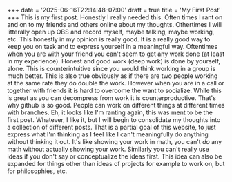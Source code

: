 +++
date = '2025-06-16T22:14:48-07:00'
draft = true
title = 'My First Post'
+++
This is my first post. Honestly I really needed this. Often times I rant on and on to my friends and others online about my thoughts. Othertimes I will litterally open up OBS and record myself, maybe talking, maybe working, etc. This honestly in my opinion is really good. It is a really good way to keep you on task and to express yourself in a meaningful way. Oftentimes when you are with your friend you can't seem to get any work done (at least in my experience). Honest and good work (deep work) is done by yourself, alone. This is counterintuitive since you would think working in a group is much better. This is also true obviously as if there are two people working at the same rate they do double the work. However when you are in a call or together with friends it is hard to overcome the want to socialize. While this is great as you can decompress from work it is counterproductive. That's why github is so good. People can work on different things at different times with branches. Eh, it looks like I'm ranting again, this was ment to be the first post. Whatever, I like it, but I will begin to consolidate my thoughts into a collection of different posts. That is a partial goal of this website, to just express what I'm thinking as I feel like I can't meaningfully do anything without thinking it out. It's like showing your work in math, you can't *do* any math without actually showing your work. Similarly you can't really use ideas if you don't say or conceptualize the ideas first. This idea can also be expanded for things other than ideas of projects for example to work on, but for philosophies, etc.
